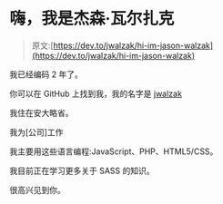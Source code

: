 # 嗨，我是杰森·瓦尔扎克

> 原文:[https://dev.to/jwalzak/hi-im-jason-walzak](https://dev.to/jwalzak/hi-im-jason-walzak)

我已经编码 2 年了。

你可以在 GitHub 上找到我，我的名字是 [jwalzak](https://github.com/jwalzak)

我住在安大略省。

我为[公司]工作

我主要用这些语言编程:JavaScript、PHP、HTML5/CSS。

我目前正在学习更多关于 SASS 的知识。

很高兴见到你。